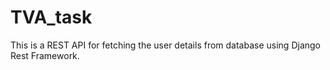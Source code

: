 # TVA_task
This is a REST API for fetching the user details from database using Django Rest Framework. 
